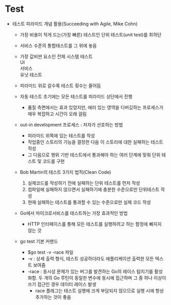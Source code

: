 # Test

- 테스트 피라미드 개념 활용(Succeeding with Agile, Mike Cohn)
  - 가장 비용이 적게 드는(가장 빠른) 테스트인 단위 테스트(unit test)를 최하단
  - 서비스 수준의 통합테스트를 그 위에 놓음
  - 가장 값비싼 요소인 전체 시스템 테스트  
           UI  
         서비스  
       유닛 테스트
  - 피라미드 위로 갈수록 테스트 횟수는 줄어듬
  - 자동 테스트 초기에는 모든 테스트를 피라미드 상단에서 진행
    - 품질 측면에서는 효과 있었지만, 에러 있는 영역을 디버깅하는 프로세스가 매우 복잡하고 시간이 오래 걸림
  - out-in development 프로세스 : 저자가 선호하는 방법
    - 피라미드 위쪽에 있는 테스트를 작성
    - 작업중인 스토리의 기능을 결정한 다음 이 스토리에 대한 실패하는 테스트 작성
    - 그 다음으로 행위 기반 테스트에서 통과해야 하는 여러 단계에 맞춰 단위 테스트 및 코드를 구현

  - Bob Martin의 테스트 3가지 법칙(Clean Code)  
    1) 실제코드를 작성하기 전에 실패하는 단위 테스트를 먼저 작성
    2) 컴파일에 실패하지 않으면서 실패하기에 충분한 수준으로만 단위테스트 작성
    3) 현재 실패하는 테스트를 통과할 수 있는 수준으로만 실제 코드 작성
  - Go에서 마이크로서비스를 테스트하는 가장 효과적인 방법
    - HTTP 인터페이스를 통해 모든 테스트를 실행하려고 하는 함정에 빠지지 않는 것

  - go test 기본 커맨드
    - $go test -v -race 파일
    - -v : 상세 출력 형식, 테스트 성공하더라도 애플리케이션 출력한 모든 텍스트 보여줌
    - -race : 동시성 문제가 있는 버그를 발견하는 Go의 레이스 탐지기를 활성화함. 두 개의 Go 루틴이 동일한 변수에 동시에 접근하며 그 중 하나 이상이 쓰기 접근인 경우 데이터 레이스 발생
      - race 플래그는 테스트 실행에 크게 부담되지 않으므로 실행 시에 항상 추가하는 것이 좋음
    
